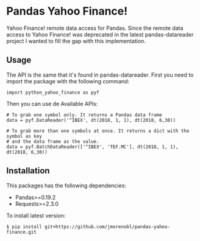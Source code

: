 Pandas Yahoo Finance!
=====================

Yahoo Finance! remote data access for Pandas. Since the remote data access to Yahoo Finance! 
was deprecated in the latest pandas-datareader project I wanted to fill the gap with this
implementation.

## Usage

The API is the same that it's found in pandas-datareader. First you need to import the package
with the following command:

```
import python_yahoo_finance as pyf
```

Then you can use de Available APIs:

```
# To grab one symbol only. It returns a Pandas data frame
data = pyf.DataReader('^IBEX', dt(2018, 1, 1), dt(2018, 6,30))

# To grab more than one symbols at once. It returns a dict with the symbol as key
# and the data frame as the value.
data = pyf.BatchDataReader(['^IBEX', 'TEF.MC'], dt(2018, 1, 1), dt(2018, 6,30))
```

## Installation

This packages has the following dependencies:
* Pandas>=0.19.2
* Requests>=2.3.0

To install latest version:
```
$ pip install git+https://github.com/jmorenobl/pandas-yahoo-finance.git
```